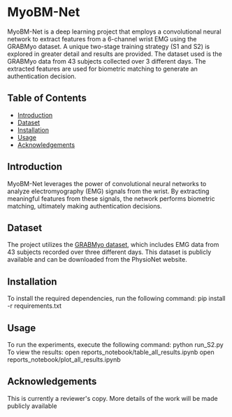 # MyoBM-Net

MyoBM-Net is a deep learning project that employs a convolutional neural network to extract features from a 6-channel wrist EMG using the GRABMyo dataset. A unique two-stage training strategy (S1 and S2) is explored in greater detail and results are provided. The dataset used is the GRABMyo data from 43 subjects collected over 3 different days. The extracted features are used for biometric matching to generate an authentication decision.

## Table of Contents
- [Introduction](#introduction)
- [Dataset](#dataset)
- [Installation](#installation)
- [Usage](#usage)
- [Acknowledgements](#acknowledgements)

## Introduction
MyoBM-Net leverages the power of convolutional neural networks to analyze electromyography (EMG) signals from the wrist. By extracting meaningful features from these signals, the network performs biometric matching, ultimately making authentication decisions.

## Dataset
The project utilizes the [GRABMyo dataset](https://physionet.org/content/grabmyo/1.1.0/), which includes EMG data from 43 subjects recorded over three different days. This dataset is publicly available and can be downloaded from the PhysioNet website.

## Installation
To install the required dependencies, run the following command:
pip install -r requirements.txt

## Usage
To run the experiments, execute the following command:
python run_S2.py
To view the results:
open reports_notebook/table_all_results.ipynb
open reports_notebook/plot_all_results.ipynb

## Acknowledgements
This is currently a reviewer's copy. More details of the work will be made publicly available



